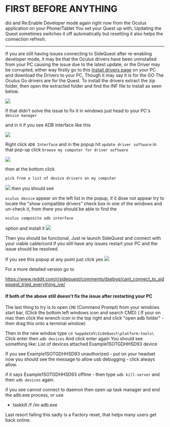 # FIRST BEFORE ANYTHING 
dis and Re:Enable Developer mode again right now from the Oculus application on your Phone/Tablet You set your Quest up with, Updating the Quest sometimes switches it off automatically but resetting it also helps the connection refresh.

----

If you are still having issues connecting to SideQuest after re-enabling developer mode,
it may be that the Oculus drivers have been uninstalled from your PC causing the issue due to the latest update, or the Driver may be corrupted, either way firstly go to this [Install drivers page](https://developer.oculus.com/downloads/package/oculus-go-adb-drivers/) on your PC and download the Drivers to your PC,
Though it may say it is for the GO The Oculus Go drivers are for the Quest.
To install the drivers extract the zip folder, then open the extracted folder and find the INF file to install as seen below.

![](https://sidequestvr.com/assets/images/right-click.png)


If that didn't solve the issue to fix it in windows just head to your PC's `device manager`

and in it if you see ADB interface like this

![](https://cdn.discordapp.com/attachments/615234122604085262/629749839718121546/12.png)


 Right click 
`ADB Interface`
and in the popup hit 
`update driver software`
in that pop-up click 
`browse my computer for driver software`

![](https://camo.githubusercontent.com/ed9362d3ded6cd7c70c3e22810141d7258ad222e/68747470733a2f2f63646e2e646973636f72646170702e636f6d2f6174746163686d656e74732f3538313531393534393032373834343130362f3632393037353838323335383630333830362f53637265656e73686f745f3431302e706e67)

then at the bottom click 

`pick from a list of device drivers on my computer` 

![](https://cdn.discordapp.com/attachments/615234122604085262/629737481708896269/11.png)
then you should see 

`oculus device`
 appear on the left list in the popup, if it dose not appear try to locate the "show compatible drivers" check box in one of the windows and un-check it, from there you should be able to find the 

`oculus composite adb interface` 

option and install it 
![](https://cdn.discordapp.com/attachments/541467913857662995/638928421015257118/1_2.png)

Then you should be functional, Just re launch SideQuest and connect with your viable cable/cord
if you still have any issues restart your PC and the issue should be resolved.

If you see this popup at any point just click yes
![](https://cdn.discordapp.com/attachments/541467913857662995/638831232360120391/unknown.png)


For a more detailed version go to 

https://www.reddit.com/r/sidequest/comments/dsebyq/cant_connect_to_sidequest_tried_everything_ive/

#### If both of the above still doesn't fix the issue after restarting your PC

The last thing to try is to open `CMD` (Command Prompt) from your windows start bar, (Click the bottom left windows icon and search CMD)
( If your on mac then click the wrench icon in the top right and click "open adb folder" - then drag this onto a terminal window)

Then in the new window type 
`cd %appdata%\SideQuest\platform-tools\`
Click enter then
`adb devices`
And click enter again
You should see something like:
List of devices attached
Example1SOTGDHHSD93  device


If you see Example1SOTGDHHSD93  unauthorized - put on your headset now you should see the message to allow usb debugging - click always allow. 

if it says Example1SOTGDHHSD93  offline - then type
`adb kill-server`
and then 
`adb devices`
again.

if you see cannot connect to daemon then open up task manager and end the adb.exe process, or use
- taskkill /f /im adb.exe



Last resort failing this sadly is a Factory reset, that helps many users get back online.